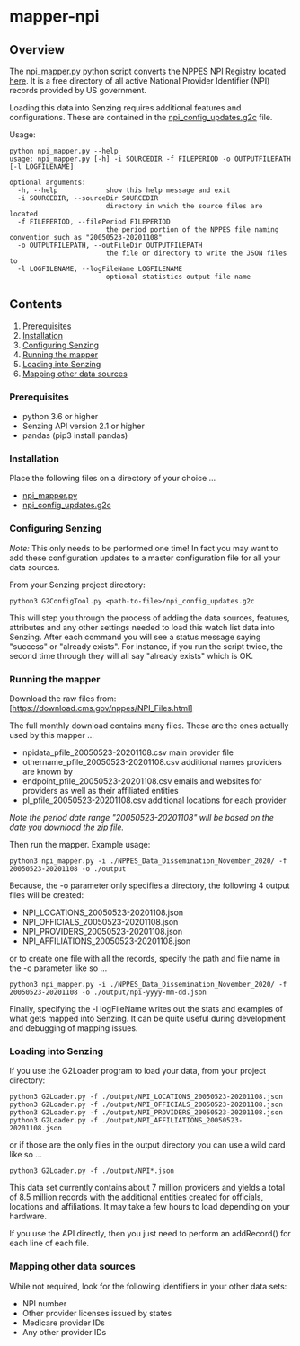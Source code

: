 # mapper-npi

## Overview

The [npi_mapper.py] python script converts the NPPES NPI Registry located
[here]. It is a free directory of all active National Provider
Identifier (NPI) records provided by US government.

Loading this data into Senzing requires additional features and configurations. These are contained in the
[npi_config_updates.g2c] file.

Usage:

```console
python npi_mapper.py --help
usage: npi_mapper.py [-h] -i SOURCEDIR -f FILEPERIOD -o OUTPUTFILEPATH [-l LOGFILENAME]

optional arguments:
  -h, --help            show this help message and exit
  -i SOURCEDIR, --sourceDir SOURCEDIR
                        directory in which the source files are located
  -f FILEPERIOD, --filePeriod FILEPERIOD
                        the period portion of the NPPES file naming convention such as "20050523-20201108"
  -o OUTPUTFILEPATH, --outFileDir OUTPUTFILEPATH
                        the file or directory to write the JSON files to
  -l LOGFILENAME, --logFileName LOGFILENAME
                        optional statistics output file name
```

## Contents

1. [Prerequisites]
2. [Installation]
3. [Configuring Senzing]
4. [Running the mapper]
5. [Loading into Senzing]
6. [Mapping other data sources]

### Prerequisites

- python 3.6 or higher
- Senzing API version 2.1 or higher
- pandas (pip3 install pandas)

### Installation

Place the following files on a directory of your choice ...

- [npi_mapper.py]
- [npi_config_updates.g2c]

### Configuring Senzing

_Note:_ This only needs to be performed one time! In fact you may want to add these configuration updates to a master configuration file for all your data sources.

From your Senzing project directory:

```console
python3 G2ConfigTool.py <path-to-file>/npi_config_updates.g2c
```

This will step you through the process of adding the data sources, features, attributes and any other settings needed to load this watch list data into
Senzing. After each command you will see a status message saying "success" or "already exists". For instance, if you run the script twice, the second time through they will all
say "already exists" which is OK.

### Running the mapper

Download the raw files from: [https://download.cms.gov/nppes/NPI_Files.html]

The full monthly download contains many files. These are the ones actually used by this mapper ...

- npidata_pfile_20050523-20201108.csv main provider file
- othername_pfile_20050523-20201108.csv additional names providers are known by
- endpoint_pfile_20050523-20201108.csv emails and websites for providers as well as their affiliated entities
- pl_pfile_20050523-20201108.csv additional locations for each provider

_Note the period date range "20050523-20201108" will be based on the date you download the zip file._

Then run the mapper. Example usage:

```console
python3 npi_mapper.py -i ./NPPES_Data_Dissemination_November_2020/ -f 20050523-20201108 -o ./output
```

Because, the -o parameter only specifies a directory, the following 4 output files will be created:

- NPI_LOCATIONS_20050523-20201108.json
- NPI_OFFICIALS_20050523-20201108.json
- NPI_PROVIDERS_20050523-20201108.json
- NPI_AFFILIATIONS_20050523-20201108.json

or to create one file with all the records, specify the path and file name in the -o parameter like so ...

```console
python3 npi_mapper.py -i ./NPPES_Data_Dissemination_November_2020/ -f 20050523-20201108 -o ./output/npi-yyyy-mm-dd.json
```

Finally, specifying the -l logFileName writes out the stats and examples of what gets mapped into Senzing. It can be quite useful
during development and debugging of mapping issues.

### Loading into Senzing

If you use the G2Loader program to load your data, from your project directory:

```console
python3 G2Loader.py -f ./output/NPI_LOCATIONS_20050523-20201108.json
python3 G2Loader.py -f ./output/NPI_OFFICIALS_20050523-20201108.json
python3 G2Loader.py -f ./output/NPI_PROVIDERS_20050523-20201108.json
python3 G2Loader.py -f ./output/NPI_AFFILIATIONS_20050523-20201108.json
```

or if those are the only files in the output directory you can use a wild card like so ...

```
python3 G2Loader.py -f ./output/NPI*.json
```

This data set currently contains about 7 million providers and yields a total of 8.5 million records with the additional entities created for officials, locations and affiliations.
It may take a few hours to load depending on your hardware.

If you use the API directly, then you just need to perform an addRecord() for each line of each file.

### Mapping other data sources

While not required, look for the following identifiers in your other data sets:

- NPI number
- Other provider licenses issued by states
- Medicare provider IDs
- Any other provider IDs

[Configuring Senzing]: #configuring-senzing
[here]: https://npiregistry.cms.hhs.gov
[https://download.cms.gov/nppes/NPI_Files.html]: https://download.cms.gov/nppes/NPI_Files.html
[Installation]: #installation
[Loading into Senzing]: #loading-into-senzing
[Mapping other data sources]: #mapping-other-data-sources
[npi_config_updates.g2c]: npi_config_updates.g2c
[npi_mapper.py]: npi_mapper.py
[Prerequisites]: #prerequisites
[Running the mapper]: #running-the-mapper
